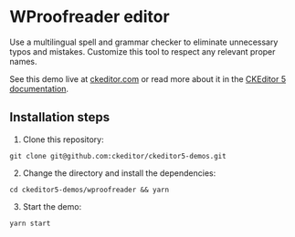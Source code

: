 # WProofreader editor

Use a multilingual spell and grammar checker to eliminate unnecessary typos and mistakes. Customize this tool to respect any relevant proper names.

See this demo live at [ckeditor.com](https://ckeditor.com/spellchecker/#demo-proofreader/) or read more about it in the [CKEditor 5 documentation](https://ckeditor.com/docs/ckeditor5/latest/features/spelling-and-grammar-checking.html).

## Installation steps

1. Clone this repository:

```shell
git clone git@github.com:ckeditor/ckeditor5-demos.git
```

2. Change the directory and install the dependencies:

```shell
cd ckeditor5-demos/wproofreader && yarn
```

3. Start the demo:

```shell
yarn start
```
